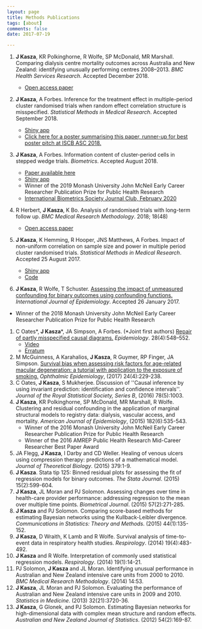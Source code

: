 ```yaml
---
layout: page
title: Methods Publications
tags: [about]
comments: false
date: 2017-07-19

---
```


1. **J Kasza**, KR Polkinghorne, R Wolfe, SP McDonald, MR Marshall. Comparing dialysis centre mortality outcomes across Australia and New Zealand: identifying unusually performing centres 2008–2013. *BMC Health Services Research*. Accepted December 2018.
        <ul>
            <li>[Open access paper](https://bmchealthservres.biomedcentral.com/articles/10.1186/s12913-018-3832-0)</li>
        </ul>

1. **J Kasza**, A Forbes. Inference for the treatment effect in multiple-period cluster randomised trials when random effect correlation structure is misspecified. *Statistical Methods in Medical Research*. Accepted September 2018.
        <ul>
            <li>[Shiny app](https://monash-biostat.shinyapps.io/MisspecCorrStruct/)</li>
            <li> [Click here for a poster summarising this paper, runner-up for best poster pitch at ISCB ASC 2018.](/pdf/poster.pdf)</li>
        </ul>
1. **J Kasza**, A Forbes. Information content of cluster-period cells in stepped wedge trials. *Biometrics*. Accepted August 2018.
        <ul>
            <li>[Paper available here](https://onlinelibrary.wiley.com/doi/10.1111/biom.12959)</li>
            <li>[Shiny app](https://monash-biostat.shinyapps.io/informationcontent/)</li>
            <li>Winner of the 2019 Monash University John McNeil Early Career Researcher Publication Prize for Public Health Research</li>
            <li>[International Biometrics Society Journal Club, February 2020](https://www.biometricsociety.org/education/journal-club/)</li>
        </ul>
1. R Herbert, **J Kasza**, K Bo. Analysis of randomised trials with long-term follow up. *BMC Medical Research Methodology*. 2018; 18(48)
        <ul>
            <li>[Open access paper](https://bmcmedresmethodol.biomedcentral.com/articles/10.1186/s12874-018-0499-5)</li>
        </ul>
1. **J Kasza**, K Hemming, R Hooper, JNS Matthews, A Forbes. Impact of non-uniform correlation on sample size and power in multiple period cluster randomised trials. *Statistical Methods in Medical Research*. Accepted 25 August 2017.
        <ul>
            <li>[Shiny app](https://monash-biostat.shinyapps.io/NonUniformCorrelation)</li>
            <li>[Code](https://github.com/jkasza/NonUniformCorrelation)</li>
        </ul>
1. **J Kasza**, R Wolfe, T Schuster. [Assessing the impact of unmeasured confounding for binary outcomes using confounding functions.](https://academic.oup.com/ije/article-abstract/doi/10.1093/ije/dyx023/3061539/Assessing-the-impact-of-unmeasured-confounding-for?redirectedFrom=fulltext) *International Journal of Epidemiology*. Accepted 26 January 2017. 
<ul>
            <li>Winner of the 2018 Monash University John McNeil Early Career Researcher Publication Prize for Public Health Research</li>
        </ul>

1. C Oates\*, **J Kasza**\*, JA Simpson, A Forbes. (\*Joint first authors) [Repair of partly misspecified causal diagrams.](http://journals.lww.com/epidem/Abstract/2017/07000/Repair_of_Partly_Misspecified_Causal_Diagrams.12.aspx) *Epidemiology*.  28(4):548–552.
        <ul>
            <li>[Video](https://www.youtube.com/watch?v=1bRrDGCeTAI)
            <li>[Erratum](https://journals.lww.com/epidem/fulltext/2018/01000/Repair_of_Partly_Misspecified_Causal_Diagrams.25.aspx)
        </ul>
1. M McGuinness, A Karahalios, **J Kasza**, R Guymer, RP Finger, JA Simpson. [Survival bias when assessing risk factors for age-related macular degeneration: a tutorial with application to the exposure of smoking.](http://www.tandfonline.com/doi/abs/10.1080/09286586.2016.1276934?journalCode=iope20) *Ophthalmic Epidemiology*, (2017) 24(4):229-238.  
1.  C Oates, **J Kasza**, S Mukherjee. Discussion of ''Causal inference by using invariant prediction: identification and confidence intervals''. *Journal of the Royal Statistical Society, Series B*, (2016) 78(5):1003.  
1.  **J Kasza**, KR  Polkinghorne, SP McDonald, MR Marshall, R Wolfe. Clustering and residual confounding in the application of marginal structural models to registry data: dialysis, vascular access, and mortality.  *American Journal of Epidemiology*, (2015) 182(6):535-543. 
          <ul>
            <li>Winner of the 2016 Monash University John McNeil Early Career Researcher Publication Prize for Public Health Research</li>
            <li>Winner of the 2016 AMREP Public Health Research Mid-Career Researcher Best Paper Award</li>
        </ul>
1.  JA Flegg, **J Kasza**, I Darby and CD Weller. Healing of venous ulcers using compression therapy: predictions of a mathematical model.  *Journal of Theoretical Biology*. (2015) 379:1-9. 
1.  **J Kasza**. Stata tip 125: Binned residual plots for assessing the fit of regression models for binary outcomes.  *The Stata Journal*. (2015) 15(2):599-604. 
1.  **J Kasza**, JL Moran and PJ  Solomon. Assessing changes over time in health-care provider performance: addressing regression to the mean over multiple time points. *Biometrical Journal*.  (2015) 57(2):271-285.
1.  **J Kasza** and  PJ  Solomon.  Comparing  score-based methods for estimating Bayesian networks using the Kullback-Leibler divergence. *Communications in Statistics: Theory and Methods*. (2015) 44(1):135-152.
1.  **J Kasza**, D Wraith, K Lamb and R Wolfe.  Survival analysis of time-to-event data in respiratory health studies. *Respirology*. (2014) 19(4):483-492. 
1.  **J Kasza** and R Wolfe. Interpretation of commonly used statistical regression models. *Respirology*. (2014) 19(1):14-21.
1.  PJ  Solomon, **J Kasza** and JL Moran. Identifying unusual performance in Australian and New Zealand intensive care units from 2000 to 2010. *BMC Medical Research Methodology*. (2014) 14:53. 
1.  **J Kasza**, JL Moran and PJ  Solomon. Evaluating the performance of Australian and New Zealand intensive care units in 2009 and 2010. *Statistics in Medicine*.  (2013) 32(21):3720-36.
1.  **J Kasza**, G Glonek,  and PJ Solomon. Estimating Bayesian networks for high-dimensional data with complex mean structure and random effects. *Australian and New Zealand Journal of Statistics*. (2012) 54(2):169-87. 



